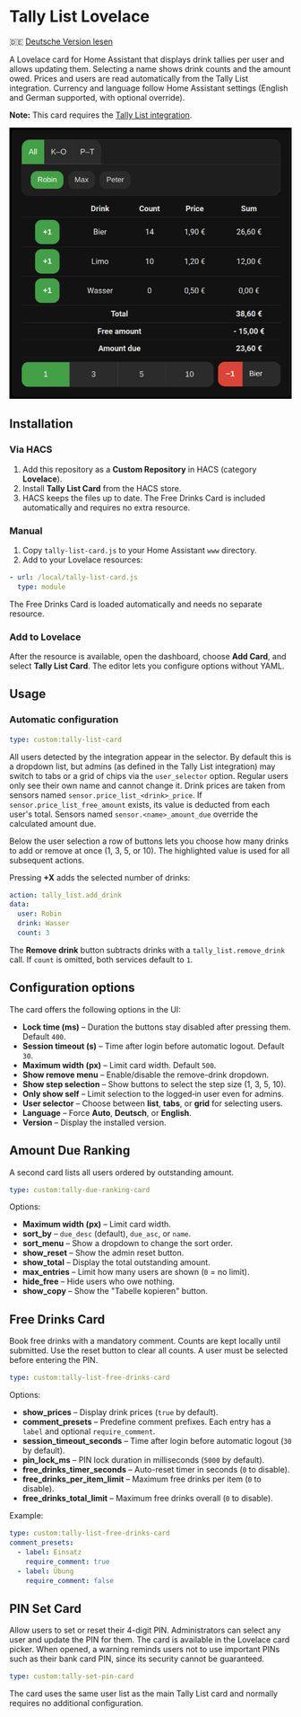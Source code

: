 # Tally List Lovelace

🇩🇪 [Deutsche Version lesen](README.de.md)

A Lovelace card for Home Assistant that displays drink tallies per user and allows updating them. Selecting a name shows drink counts and the amount owed. Prices and users are read automatically from the Tally List integration. Currency and language follow Home Assistant settings (English and German supported, with optional override).

**Note:** This card requires the [Tally List integration](https://github.com/Spider19996/ha-tally-list).
 
![Screenshot of the Tally List Card](images/image1.png)

## Installation

### Via HACS
1. Add this repository as a **Custom Repository** in HACS (category **Lovelace**). 
2. Install **Tally List Card** from the HACS store.
3. HACS keeps the files up to date. The Free Drinks Card is included automatically and requires no extra resource.

### Manual
1. Copy `tally-list-card.js` to your Home Assistant `www` directory.
2. Add to your Lovelace resources:
```yaml
- url: /local/tally-list-card.js
  type: module
```

The Free Drinks Card is loaded automatically and needs no separate resource.

### Add to Lovelace
After the resource is available, open the dashboard, choose **Add Card**, and select **Tally List Card**. The editor lets you configure options without YAML.

## Usage

### Automatic configuration
```yaml
type: custom:tally-list-card
```
All users detected by the integration appear in the selector. By default this is a dropdown list, but admins (as defined in the Tally List integration) may switch to tabs or a grid of chips via the `user_selector` option. Regular users only see their own name and cannot change it. Drink prices are taken from sensors named `sensor.price_list_<drink>_price`. If `sensor.price_list_free_amount` exists, its value is deducted from each user's total. Sensors named `sensor.<name>_amount_due` override the calculated amount due.

Below the user selection a row of buttons lets you choose how many drinks to add or remove at once (1, 3, 5, or 10). The highlighted value is used for all subsequent actions.

Pressing **+X** adds the selected number of drinks:

```yaml
action: tally_list.add_drink
data:
  user: Robin
  drink: Wasser
  count: 3
```

The **Remove drink** button subtracts drinks with a `tally_list.remove_drink` call. If `count` is omitted, both services default to `1`.

## Configuration options

The card offers the following options in the UI:

* **Lock time (ms)** – Duration the buttons stay disabled after pressing them. Default `400`.
* **Session timeout (s)** – Time after login before automatic logout. Default `30`.
* **Maximum width (px)** – Limit card width. Default `500`.
* **Show remove menu** – Enable/disable the remove-drink dropdown.
* **Show step selection** – Show buttons to select the step size (1, 3, 5, 10).
* **Only show self** – Limit selection to the logged‑in user even for admins.
* **User selector** – Choose between **list**, **tabs**, or **grid** for selecting users.
* **Language** – Force **Auto**, **Deutsch**, or **English**.
* **Version** – Display the installed version.

## Amount Due Ranking

A second card lists all users ordered by outstanding amount.

```yaml
type: custom:tally-due-ranking-card
```

Options:

* **Maximum width (px)** – Limit card width.
* **sort_by** – `due_desc` (default), `due_asc`, or `name`.
* **sort_menu** – Show a dropdown to change the sort order.
* **show_reset** – Show the admin reset button.
* **show_total** – Display the total outstanding amount.
* **max_entries** – Limit how many users are shown (`0` = no limit).
* **hide_free** – Hide users who owe nothing.
* **show_copy** – Show the "Tabelle kopieren" button.

## Free Drinks Card

Book free drinks with a mandatory comment. Counts are kept locally until submitted. Use the reset button to clear all counts. A user must be selected before entering the PIN.

```yaml
type: custom:tally-list-free-drinks-card
```

Options:

* **show_prices** – Display drink prices (`true` by default).
* **comment_presets** – Predefine comment prefixes. Each entry has a `label` and optional `require_comment`.
* **session_timeout_seconds** – Time after login before automatic logout (`30` by default).
* **pin_lock_ms** – PIN lock duration in milliseconds (`5000` by default).
* **free_drinks_timer_seconds** – Auto-reset timer in seconds (`0` to disable).
* **free_drinks_per_item_limit** – Maximum free drinks per item (`0` to disable).
* **free_drinks_total_limit** – Maximum free drinks overall (`0` to disable).

Example:

```yaml
type: custom:tally-list-free-drinks-card
comment_presets:
  - label: Einsatz
    require_comment: true
  - label: Übung
    require_comment: false
```


## PIN Set Card

Allow users to set or reset their 4-digit PIN. Administrators can select any user and update the PIN for them. The card is available in the Lovelace card picker.
When opened, a warning reminds users not to use important PINs such as their bank card PIN, since its security cannot be guaranteed.

```yaml
type: custom:tally-set-pin-card
```

The card uses the same user list as the main Tally List card and normally requires no additional configuration.

